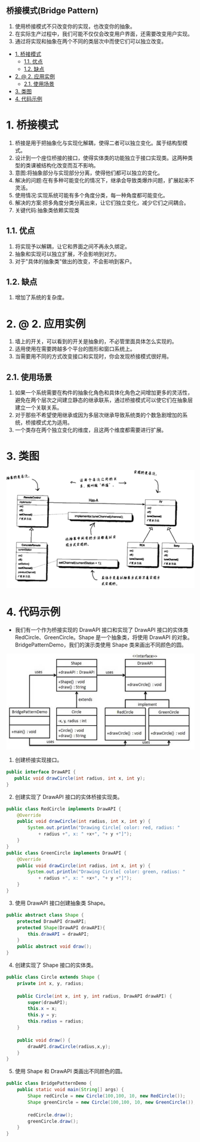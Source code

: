 桥接模式(Bridge Pattern)
---
1. 使用桥接模式不只改变你的实现，也改变你的抽象。
2. 在实际生产过程中，我们可能不仅仅会改变用户界面，还需要改变用户实现。
3. 通过将实现和抽象在两个不同的类层次中而使它们可以独立改变。

<!-- TOC -->

- [1. 桥接模式](#1-桥接模式)
  - [1.1. 优点](#11-优点)
  - [1.2. 缺点](#12-缺点)
- [2. @ 2. 应用实例](#2--2-应用实例)
  - [2.1. 使用场景](#21-使用场景)
- [3. 类图](#3-类图)
- [4. 代码示例](#4-代码示例)

<!-- /TOC -->

# 1. 桥接模式
1. 桥接是用于把抽象化与实现化解耦，使得二者可以独立变化。属于结构型模式。
2. 设计到一个座位桥接的接口，使得实体类的功能独立于接口实现类。这两种类型的类课被结构化改变而互不影响。
3. 意图:将抽象部分与实现部分分离，使得他们都可以独立的变化。
4. 解决的问题:在有多种可能变化的情况下，继承会导致类爆炸问题，扩展起来不灵活。
5. 使用情况:实现系统可能有多个角度分类，每一种角度都可能变化。
6. 解决的方案:把多角度分类分离出来，让它们独立变化，减少它们之间耦合。
7. 关键代码:抽象类依赖实现类

## 1.1. 优点
1. 将实现予以解耦，让它和界面之间不再永久绑定。
2. 抽象和实现可以独立扩展，不会影响到对方。
3. 对于"具体的抽象类"做出的改变，不会影响到客户。

## 1.2. 缺点
1. 增加了系统的复杂度。

# 2. @ 2. 应用实例
1. 墙上的开关，可以看到的开关是抽象的，不必管里面具体怎么实现的。
2. 适用使用在需要跨越多个平台的图形和窗口系统上。
3. 当需要用不同的方式改变接口和实现时，你会发现桥接模式很好用。

## 2.1. 使用场景
1. 如果一个系统需要在构件的抽象化角色和具体化角色之间增加更多的灵活性，避免在两个层次之间建立静态的继承联系，通过桥接模式可以使它们在抽象层建立一个关联关系。
2. 对于那些不希望使用继承或因为多层次继承导致系统类的个数急剧增加的系统，桥接模式尤为适用。
3. 一个类存在两个独立变化的维度，且这两个维度都需要进行扩展。 

# 3. 类图

![](img\qj/qj-1.png)

# 4. 代码示例
- 我们有一个作为桥接实现的 DrawAPI 接口和实现了 DrawAPI 接口的实体类 RedCircle、GreenCircle。Shape 是一个抽象类，将使用 DrawAPI 的对象。BridgePatternDemo，我们的演示类使用 Shape 类来画出不同颜色的圆。

![](img/qj/2.png)

1. 创建桥接实现接口。
```java
public interface DrawAPI {
   public void drawCircle(int radius, int x, int y);
}
```
2. 创建实现了 DrawAPI 接口的实体桥接实现类。
```java
public class RedCircle implements DrawAPI {
    @Override
    public void drawCircle(int radius, int x, int y) {
        System.out.println("Drawing Circle[ color: red, radius: "
            + radius +", x: " +x+", "+ y +"]");
    }
}
public class GreenCircle implements DrawAPI {
    @Override
    public void drawCircle(int radius, int x, int y) {
        System.out.println("Drawing Circle[ color: green, radius: "
            + radius +", x: " +x+", "+ y +"]");
    }
}
```
3. 使用 DrawAPI 接口创建抽象类 Shape。
```java
public abstract class Shape {
    protected DrawAPI drawAPI;
    protected Shape(DrawAPI drawAPI){
        this.drawAPI = drawAPI;
    }
    public abstract void draw();  
}
```
4. 创建实现了 Shape 接口的实体类。
```java
public class Circle extends Shape {
    private int x, y, radius;
    
    public Circle(int x, int y, int radius, DrawAPI drawAPI) {
        super(drawAPI);
        this.x = x;  
        this.y = y;  
        this.radius = radius;
    }
    
    public void draw() {
        drawAPI.drawCircle(radius,x,y);
    }
}
```
5. 使用 Shape 和 DrawAPI 类画出不同颜色的圆。
```java
public class BridgePatternDemo {
    public static void main(String[] args) {
        Shape redCircle = new Circle(100,100, 10, new RedCircle());
        Shape greenCircle = new Circle(100,100, 10, new GreenCircle());
    
        redCircle.draw();
        greenCircle.draw();
    }
}
```